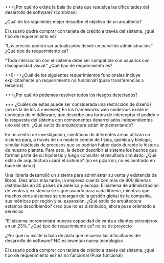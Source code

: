 +++¿Por qué no existe la bala de plata que resuelva las dificultades del desarrollo de software? (combinan)

¿Cuál de los siguientes mejor describe el objetivo de un arquitecto?

El usuario podrá comprar con tarjeta de crédito a través del sistema, ¿qué tipo de requerimiento es?

“Los precios podrán ser actualizados desde un panel de administración.” ¿Qué tipo de requerimiento es?

“Toda interacción con el sistema debe ser compatible con usuarios con discapacidad visual.” ¿Qué tipo de requerimiento es?

++9+++¿Cuál de los siguientes requerimientos funcionales incluye explícitamente un requerimiento no funcional?(puse transferencias a terceros)

+++¿Por qué no podemos resolver todos los riesgos detectados?


+++ ¿Cuáles de estas puede ser considerada una restricción de diseño?
(no es la de los 4 meseses)
En los frameworks web modernos existe el concepto de middleware, que describe una forma de interceptar el pedido o la respuesta del sistema con componentes desarrollados independientes uno del otro. ¿Qué estilo de arquitectura están implementando?

En un centro de investigación, científicos de diferentes áreas utilizan un sistema para, a través de un modelo común de física, química y biología, simular hipótesis de procesos que se podrían haber dado durante la historia de nuestro planeta. Para esto, le deben describir al sistema los hechos que forman parte de su hipótesis y luego consultar el resultado simulado. ¿Qué estilo de arquitectura usará el sistema?
(no es pizarron, no es centrado en base de datos)

Una librería desarrolló un sistema para administrar su venta y existencia de libros. Diez años más tarde, la empresa cuenta con más de 800 librerías distribuidas en 30 países de américa y europa. El sistema de administración de ventas y existencia se sigue usando para cada librería, mientras que muchos otros sistemas se encargan de la gestión global de la compañía, sus métricas por región y su expansión. ¿Qué estilo de arquitectura estamos describiendo?
creo que no es distribuido, ahora puse orientado a servicios


“El sistema incrementará nuestra capacidad de venta a clientes extranjeros en un 25%.” ¿Qué tipo de requerimiento es? no es de proyecto

¿Por qué no existe la bala de plata que resuelva las dificultades del desarrollo de software? NO es inventan nueva tecnologias

El usuario podrá comprar con tarjeta de crédito a través del sistema, ¿qué tipo de requerimiento es? es no funcional (Puse funcional)